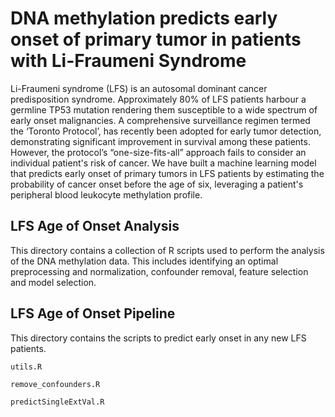 # DNA methylation predicts early onset of primary tumor in patients with Li-Fraumeni Syndrome #

Li-Fraumeni syndrome (LFS) is an autosomal dominant cancer predisposition syndrome. Approximately 80% of LFS patients harbour a germline TP53 mutation rendering them susceptible to a wide spectrum of early onset malignancies. A comprehensive surveillance regimen termed the ‘Toronto Protocol’, has recently been adopted for early tumor detection, demonstrating significant improvement in survival among these patients. However, the protocol’s “one-size-fits-all” approach fails to consider an individual patient's risk of cancer. We have built a machine learning model that predicts early onset of primary tumors in LFS patients by estimating the probability of cancer onset before the age of six, leveraging a patient's peripheral blood leukocyte methylation profile. 

## LFS Age of Onset Analysis ##

This directory contains a collection of R scripts used to perform the analysis of the DNA methylation data. This includes identifying an optimal preprocessing and normalization, confounder removal, feature selection and model selection.

## LFS Age of Onset Pipeline ##

This directory contains the scripts to predict early onset in any new LFS patients. 

    utils.R
  
    remove_confounders.R
  
    predictSingleExtVal.R
